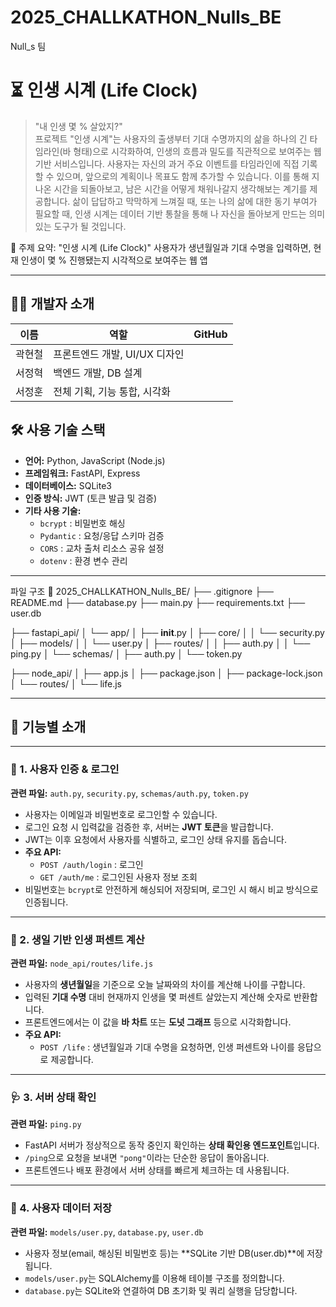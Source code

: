 # 2025_CHALLKATHON_Nulls_BE
Null_s 팀

# ⏳ 인생 시계 (Life Clock)

> "내 인생 몇 % 살았지?"  
프로젝트 "인생 시계"는 사용자의 출생부터 기대 수명까지의 삶을 하나의 긴 타임라인(바 형태)으로 시각화하여, 인생의 흐름과 밀도를 직관적으로 보여주는 웹 기반 서비스입니다. 사용자는 자신의 과거 주요 이벤트를 타임라인에 직접 기록할 수 있으며, 앞으로의 계획이나 목표도 함께 추가할 수 있습니다. 이를 통해 지나온 시간을 되돌아보고, 남은 시간을 어떻게 채워나갈지 생각해보는 계기를 제공합니다. 삶이 답답하고 막막하게 느껴질 때, 또는 나의 삶에 대한 동기 부여가 필요할 때, 인생 시계는  데이터 기반 통찰을 통해 나 자신을 돌아보게 만드는 의미 있는 도구가 될 것입니다.

📌 주제 요약: "인생 시계 (Life Clock)"
사용자가 생년월일과 기대 수명을 입력하면,
현재 인생이 몇 % 진행됐는지 시각적으로 보여주는 웹 앱

---

## 👩‍💻 개발자 소개

| 이름 | 역할 | GitHub |
|------|------|--------|
| 곽현철 | 프론트엔드 개발, UI/UX 디자인 |  |
| 서정혁 | 백엔드 개발, DB 설계 |  |
| 서정훈 | 전체 기획, 기능 통합, 시각화 | |

## 🛠️ 사용 기술 스택

- **언어:** Python, JavaScript (Node.js)  
- **프레임워크:** FastAPI, Express  
- **데이터베이스:** SQLite3  
- **인증 방식:** JWT (토큰 발급 및 검증)  
- **기타 사용 기술:**  
  - `bcrypt` : 비밀번호 해싱  
  - `Pydantic` : 요청/응답 스키마 검증  
  - `CORS` : 교차 출처 리소스 공유 설정  
  - `dotenv` : 환경 변수 관리

---
파일 구조
📁 2025_CHALLKATHON_Nulls_BE/
├── .gitignore
├── README.md
├── database.py
├── main.py
├── requirements.txt
├── user.db

├── fastapi_api/
│   └── app/
│       ├── __init__.py
│       ├── core/
│       │   └── security.py
│       ├── models/
│       │   └── user.py
│       ├── routes/
│       │   ├── auth.py
│       │   └── ping.py
│       └── schemas/
│           ├── auth.py
│           └── token.py

├── node_api/
│   ├── app.js
│   ├── package.json
│   ├── package-lock.json
│   └── routes/
│       └── life.js

---
## 🔧 기능별 소개

---

### 🔐 1. 사용자 인증 & 로그인  
**관련 파일:** `auth.py`, `security.py`, `schemas/auth.py`, `token.py`

- 사용자는 이메일과 비밀번호로 로그인할 수 있습니다.  
- 로그인 요청 시 입력값을 검증한 후, 서버는 **JWT 토큰**을 발급합니다.  
- JWT는 이후 요청에서 사용자를 식별하고, 로그인 상태 유지를 돕습니다.  
- **주요 API:**  
  - `POST /auth/login` : 로그인  
  - `GET /auth/me` : 로그인된 사용자 정보 조회  
- 비밀번호는 `bcrypt`로 안전하게 해싱되어 저장되며, 로그인 시 해시 비교 방식으로 인증됩니다.

---

### 🧠 2. 생일 기반 인생 퍼센트 계산  
**관련 파일:** `node_api/routes/life.js`

- 사용자의 **생년월일**을 기준으로 오늘 날짜와의 차이를 계산해 나이를 구합니다.  
- 입력된 **기대 수명** 대비 현재까지 인생을 몇 퍼센트 살았는지 계산해 숫자로 반환합니다.  
- 프론트엔드에서는 이 값을 **바 차트** 또는 **도넛 그래프** 등으로 시각화합니다.  
- **주요 API:**  
  - `POST /life` : 생년월일과 기대 수명을 요청하면, 인생 퍼센트와 나이를 응답으로 제공합니다.

---

### 🩺 3. 서버 상태 확인  
**관련 파일:** `ping.py`

- FastAPI 서버가 정상적으로 동작 중인지 확인하는 **상태 확인용 엔드포인트**입니다.  
- `/ping`으로 요청을 보내면 `"pong"`이라는 단순한 응답이 돌아옵니다.  
- 프론트엔드나 배포 환경에서 서버 상태를 빠르게 체크하는 데 사용됩니다.

---

### 📄 4. 사용자 데이터 저장  
**관련 파일:** `models/user.py`, `database.py`, `user.db`

- 사용자 정보(email, 해싱된 비밀번호 등)는 **SQLite 기반 DB(user.db)**에 저장됩니다.  
- `models/user.py`는 SQLAlchemy를 이용해 테이블 구조를 정의합니다.  
- `database.py`는 SQLite와 연결하여 DB 초기화 및 쿼리 실행을 담당합니다.
